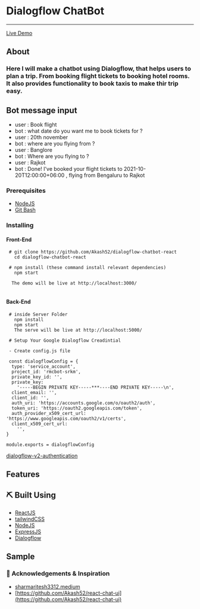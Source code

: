 # Dialogflow ChatBot
---

[Live Demo](https://dialogflowchatbot.netlify.app/)

##  About <a name = "about"></a>

### Here I will make a chatbot using Dialogflow, that helps users to plan a trip. From booking flight tickets to booking hotel rooms. It also provides functionality to book taxis to make thir trip easy.

## Bot message input
 - user :  Book flight
 - bot : what date do you want me to book tickets for ?
 - user : 20th november
 - bot : where are you flying from ?
 - user : Banglore
 - bot : Where are you flying to ?
 - user : Rajkot
 - bot : Done! I've booked your flight tickets to 2021-10-20T12:00:00+06:00 , flying from Bengaluru to Rajkot


### Prerequisites

- [NodeJS](https://nodejs.org/en/)
- [Git Bash](https://git-scm.com/downloads)


### Installing 

#### Front-End

```
 # git clone https://github.com/Akash52/dialogflow-chatbot-react
   cd dialogflow-chatbot-react
  
 # npm install (these command install relevant dependencies)
   npm start 
  
  The demo will be live at http://localhost:3000/
 
```
#### Back-End

```
 # inside Server Folder
   npm install
   npm start
   The serve will be live at http://localhost:5000/
   
 # Setup Your Google Dialogflow Creadintial  
 
 - Create config.js file
 
 const dialogflowConfig = {
  type: 'service_account',
  project_id: 'rmcbot-srkm',
  private_key_id: '',
  private_key:
    '-----BEGIN PRIVATE KEY-----***----END PRIVATE KEY-----\n',
  client_email: '',
  client_id: '',
  auth_uri: 'https://accounts.google.com/o/oauth2/auth',
  token_uri: 'https://oauth2.googleapis.com/token',
  auth_provider_x509_cert_url: 'https://www.googleapis.com/oauth2/v1/certs',
  client_x509_cert_url:
    '',
}

module.exports = dialogflowConfig
 ```
[dialogflow-v2-authentication](https://medium.com/@tzahi/how-to-setup-dialogflow-v2-authentication-programmatically-with-node-js-b37fa4815d89)

 ## Features
 



## ⛏️ Built Using <a name = "built_using"></a>


- [ReactJS](https://reactjs.org/)
- [tailwindCSS](https://tailwindcss.com/)
- [NodeJS](https://react-bootstrap.github.io/)
- [ExpressJS](https://expressjs.com/)
- [Dialogflow](https://dialogflow.cloud.google.com/)

## Sample


                                                                                                                                                                                


### 🎉 Acknowledgements & Inspiration
- [sharmaritesh3312.medium](https://codeburst.io/building-scalable-chatbots-in-react-with-dialogflow-1091ff462e40)
- [https://github.com/Akash52/react-chat-ui](https://github.com/Akash52/react-chat-ui)  




